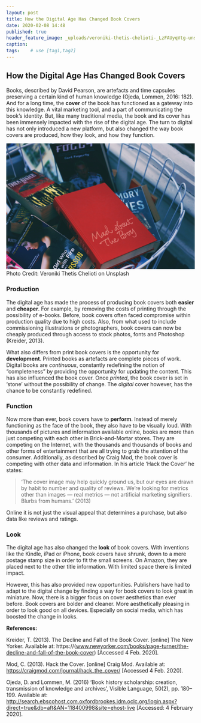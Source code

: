 ```yaml
---
layout: post
title: How the Digital Age Has Changed Book Covers
date: 2020-02-08 14:48
published: true
header_feature_image: _uploads/veroniki-thetis-chelioti-_LzFAUyqVtg-unsplash.jpg
caption:
tags:    # use [tag1,tag2]
---
```

## How the Digital Age Has Changed Book Covers

Books, described by David Pearson, are artefacts and time capsules preserving a certain kind of human knowledge (Ojeda, Lommen, 2016: 182). And for a long time, the **cover** of the book has functioned as a gateway into this knowledge. A vital marketing tool, and a part of communicating the book’s identity. But, like many traditional media, the book and its cover has been immensely impacted with the rise of the digital age. The turn to digital has not only introduced a new platform, but also changed the way book covers are produced, how they look, and how they function.


[![Book covers](/_uploads/veroniki-thetis-chelioti-_LzFAUyqVtg-unsplash.jpg)](/_uploads/veroniki-thetis-chelioti-_LzFAUyqVtg-unsplash.jpg)
Photo Credit: Veroniki Thetis Chelioti on Unsplash

### Production

The digital age has made the process of producing book covers both **easier** and **cheaper**. For example, by removing the costs of printing through the possibility of e-books. Before, book covers often faced compromise within production quality due to high costs. Also, from what used to include commissioning illustrations or photographers, book covers can now be cheaply produced through access to stock photos, fonts and Photoshop (Kreider, 2013).

What also differs from print book covers is the opportunity for **development**. Printed books as artefacts are complete pieces of work. Digital books are _continuous_, constantly redefining the notion of “completeness” by providing the opportunity for updating the content. This has also influenced the book cover. Once _printed_, the book cover is set in ‘stone’ without the possibility of change. The _digital_ cover however, has the chance to be constantly redefined.


### Function

Now more than ever, book covers have to **perform**. Instead of merely functioning as the face of the book, they also have to be visually loud. With thousands of pictures and information available online, books are more than just competing with each other in Brick-and-Mortar stores. They are competing on the Internet, with the thousands and thousands of books and other forms of entertainment that are all trying to grab the attention of the consumer. Additionally, as described by Craig Mod, the book cover is competing with other data and information. In his article ‘Hack the Cover’ he states:

> ‘The cover image may help quickly ground us, but our eyes are drawn by habit to number and quality of reviews. We’re looking for metrics other than images — real metrics — not artificial marketing signifiers. Blurbs from humans.’ (2013)

Online it is not just the visual appeal that determines a purchase, but also data like reviews and ratings.

### Look

The digital age has also changed the **look** of book covers. With inventions like the Kindle, iPad or iPhone, book covers have shrunk, down to a mere postage stamp size in order to fit the small screens. On Amazon, they are placed next to the other title information. With limited space there is limited impact.

However, this has also provided new opportunities. Publishers have had to adapt to the digital change by finding a way for book covers to look great in miniature. Now, there is a bigger focus on cover aesthetics than ever before. Book covers are bolder and cleaner. More aesthetically pleasing in order to look good on all devices. Especially on social media, which has boosted the change in looks.



**References:**

Kreider, T. (2013). The Decline and Fall of the Book Cover. [online] The New Yorker. Available at: https://(www.newyorker.com/books/page-turner/the-decline-and-fall-of-the-book-cover)
[Accessed 4 Feb. 2020].

Mod, C. (2013). Hack the Cover. [online] Craig Mod. Available at: https://craigmod.com/journal/hack_the_cover/ [Accessed 4 Feb. 2020].

Ojeda, D. and Lommen, M. (2016) ‘Book history scholarship: creation, transmission of knowledge and archives’, Visible Language, 50(2), pp. 180–199. Available at: http://search.ebscohost.com.oxfordbrookes.idm.oclc.org/login.aspx?direct=true&db=aft&AN=118400998&site=ehost-live [Accessed: 4 February 2020].
